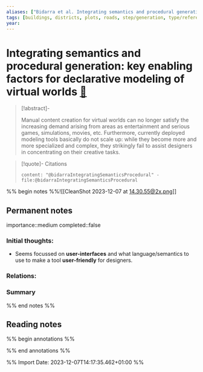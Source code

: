 ```yaml
---
aliases: ["Bidarra et al. Integrating semantics and procedural generation: key enabling factors for declarative modeling of virtual worlds"]
tags: [buildings, districts, plots, roads, step/generation, type/reference]
year: 
---
```

# Integrating semantics and procedural generation: key enabling factors for declarative modeling of virtual worlds [📖](zotero://select/library/items/RQ6EVPF6)

> [!abstract]-
> 
> Manual content creation for virtual worlds can no longer satisfy the increasing demand arising from areas as entertainment and serious games, simulations, movies, etc. Furthermore, currently deployed modeling tools basically do not scale up: while they become more and more specialized and complex, they strikingly fail to assist designers in concentrating on their creative tasks.
> 

> [!quote]- Citations
> 
> ```query
> content: "@bidarraIntegratingSemanticsProcedural" -file:@bidarraIntegratingSemanticsProcedural
> ```

%% begin notes %%![[CleanShot 2023-12-07 at 14.30.55@2x.png]]
## Permanent notes
importance::medium
completed::false
### Initial thoughts:
- Seems focussed on **user-interfaces** and what language/semantics to use to make a tool **user-friendly** for designers.

### Relations:


### Summary


%% end notes %%
## Reading notes
%% begin annotations %%

%% end annotations %%



%% Import Date: 2023-12-07T14:17:35.462+01:00 %%
